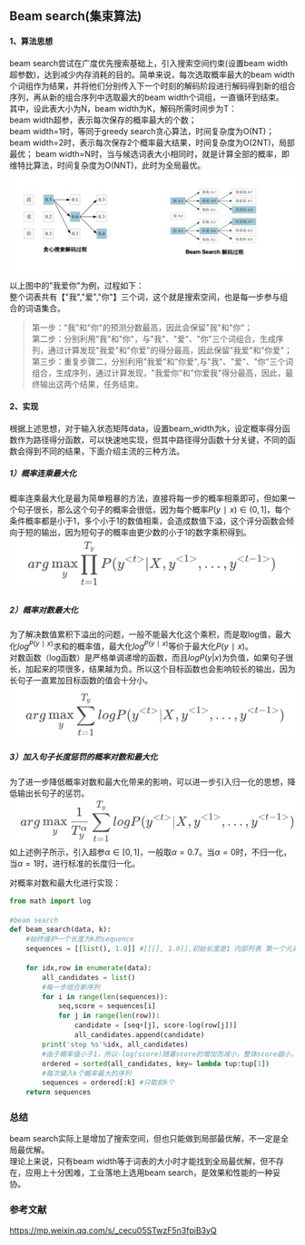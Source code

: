 <head>  
    <script src="https://cdn.mathjax.org/mathjax/latest/MathJax.js?config=TeX-AMS-MML_HTMLorMML" type="text/javascript"></script>  
    <script type="text/x-mathjax-config">  
        MathJax.Hub.Config({  
            tex2jax: {  
            skipTags: ['script', 'noscript', 'style', 'textarea', 'pre'],  
            inlineMath: [['$','$']]  
            }  
        });  
    </script>  
</head>  

## Beam search(集束算法)
#### 1、算法思想
beam search尝试在广度优先搜索基础上，引入搜索空间约束(设置beam width超参数)，达到减少内存消耗的目的。简单来说，每次选取概率最大的beam width个词组作为结果，并将他们分别传入下一个时刻的解码阶段进行解码得到新的组合序列，再从新的组合序列中选取最大的beam width个词组，一直循环到结束。  
其中，设此表大小为N，beam width为K，解码所需时间步为T：  
beam width超参，表示每次保存的概率最大的个数；  
beam width=1时，等同于greedy search贪心算法，时间复杂度为O(NT)；
beam width=2时，表示每次保存2个概率最大结果，时间复杂度为O(2NT)，局部最优；
beam width=N时，当与候选词表大小相同时，就是计算全部的概率，即维特比算法，时间复杂度为O(NNT)，此时为全局最优。  
![](https://github.com/swx-10/some-knowledge/blob/master/picture/beamsearch.png)
以上图中的"我爱你"为例，过程如下：  
整个词表共有【"我","爱","你"】三个词，这个就是搜索空间，也是每一步参与组合的词语集合。
>第一步："我"和"你"的预测分数最高，因此会保留"我"和"你"；  
第二步：分别利用"我"和"你"，与"我"、"爱"、"你"三个词组合，生成序列，通过计算发现"我爱"和"你爱"的得分最高，因此保留"我爱"和"你爱"；
第三步：重复步骤二，分别利用"我爱"和"你爱",与"我"、"爱"、"你"三个词组合，生成序列，通过计算发现，"我爱你"和"你爱我"得分最高，因此，最终输出这两个结果，任务结束。  

#### 2、实现
根据上述思想，对于输入状态矩阵data，设置beam_width为k，设定概率得分函数作为路径得分函数，可以快速地实现，但其中路径得分函数十分关键，不同的函数会得到不同的结果，下面介绍主流的三种方法。
##### 1）概率连乘最大化
概率连乘最大化是最为简单粗暴的方法，直接将每一步的概率相乘即可，但如果一个句子很长，那么这个句子的概率会很低，因为每个概率$P(y∣x)∈(0,1]$，每个条件概率都是小于1，多个小于1的数值相乘，会造成数值下溢，这个评分函数会倾向于短的输出，因为短句子的概率由更少数的小于1的数字乘积得到。
![连乘概率最大化](https://github.com/swx-10/some-knowledge/blob/master/picture/%E8%BF%9E%E4%B9%98%E6%A6%82%E7%8E%87%E6%9C%80%E5%A4%A7%E5%8C%96.png)
##### 2）概率对数最大化
为了解决数值累积下溢出的问题，一般不能最大化这个乘积，而是取log值，最大化$log^{P(y∣x)}$求和的概率值，最大化$log^{P(y∣x)}$等价于最大化$P(y∣x)$。  
对数函数（log函数）是严格单调递增的函数，而且$logP(y|x)$为负值，如果句子很长，加起来的项很多，结果越为负。所以这个目标函数也会影响较长的输出，因为长句子一直累加目标函数的值会十分小。
![概率对数和最大化](https://github.com/swx-10/some-knowledge/blob/master/picture/%E6%A6%82%E7%8E%87%E5%AF%B9%E6%95%B0%E5%92%8C%E6%9C%80%E5%A4%A7%E5%8C%96.png)
##### 3）加入句子长度惩罚的概率对数和最大化
为了进一步降低概率对数和最大化带来的影响，可以进一步引入归一化的思想，降低输出长句子的惩罚。
![加入句子长度惩罚的概率对数和最大化](https://github.com/swx-10/some-knowledge/blob/master/picture/%E5%8A%A0%E5%85%A5%E5%8F%A5%E5%AD%90%E9%95%BF%E5%BA%A6%E6%83%A9%E7%BD%9A%E7%9A%84%E6%A6%82%E7%8E%87%E5%AF%B9%E6%95%B0%E5%92%8C%E6%9C%80%E5%A4%A7%E5%8C%96.png)
如上述例子所示，引入超参$α∈[0,1]$，一般取$α=0.7$。当$α=0$时，不归一化，当$α=1$时，进行标准的长度归一化。

对概率对数和最大化进行实现：
```python
from math import log

#beam search
def beam_search(data, k):
    #始终维护一个长度为k的sequence
    sequences = [[list(), 1.0]] #[[[], 1.0]],初始长度是1 内部列表 第一个元素是所选的index列表，第二个元素是概率的乘积

    for idx,row in enumerate(data):
        all_candidates = list()
        #每一步组合新序列
        for i in range(len(sequences)):
            seq,score = sequences[i]
            for j in range(len(row)):
                candidate = [seq+[j], score-log(row[j])]
                all_candidates.append(candidate)
        print('step %s'%idx, all_candidates)
        #由于概率值小于1，所以-log(score)随着score的增加而减小，整体score越小，概率越大，直接进行排序
        ordered = sorted(all_candidates, key= lambda tup:tup[1])
        #每次输入k个概率最大的序列
        sequences = ordered[:k] #只取前k个
    return sequences
```
### 总结
beam search实际上是增加了搜索空间，但也只能做到局部最优解，不一定是全局最优解。  
理论上来说，只有beam width等于词表的大小时才能找到全局最优解，但不存在，应用上十分困难，工业落地上选用beam search，是效果和性能的一种妥协。

### 参考文献
https://mp.weixin.qq.com/s/_cecu05STwzF5n3fpiB3yQ
